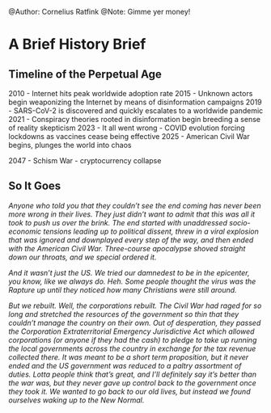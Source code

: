 @Author: Cornelius Ratfink
@Note: Gimme yer money!

# A Brief History Brief
## Timeline of the Perpetual Age

2010 - Internet hits peak worldwide adoption rate
2015 - Unknown actors begin weaponizing the Internet by means of disinformation campaigns
2019 - SARS-CoV-2 is discovered and quickly escalates to a worldwide pandemic
2021 - Conspiracy theories rooted in disinformation begin breeding a sense of reality skepticism
2023 - It all went wrong - COVID evolution forcing lockdowns as vaccines cease being effective
2025 - American Civil War begins, plunges the world into chaos

2047 - Schism War - cryptocurrency collapse

## So It Goes
*Anyone who told you that they couldn’t see the end coming has never been more wrong in their lives.  They just didn’t want to admit that this was all it took to push us over the brink.  The end started with unaddressed socio-economic tensions leading up to political dissent, threw in a viral explosion that was ignored and downplayed every step of the way, and then ended with the American Civil War.  Three-course apocalypse shoved straight down our throats, and we special ordered it.*

*And it wasn’t just the US.  We tried our damnedest to be in the epicenter, you know, like we always do.  Heh.  Some people thought the virus was the Rapture up until they noticed how many Christians were still around.*

*But we rebuilt.  Well, the corporations rebuilt.  The Civil War had raged for so long and stretched the resources of the government so thin that they couldn’t manage the country on their own.  Out of desperation, they passed the Corporation Extraterritorial Emergency Jurisdictive Act which allowed corporations (or anyone if they had the cash) to pledge to take up running the local governments across the country in exchange for the tax revenue collected there.  It was meant to be a short term proposition, but it never ended and the US government was reduced to a paltry assortment of duties.  Lotta people think that’s great, and I’ll definitely say it’s better than the war was, but they never gave up control back to the government once they took it.  We wanted to go back to our old lives, but instead we found ourselves waking up to the New Normal.*

